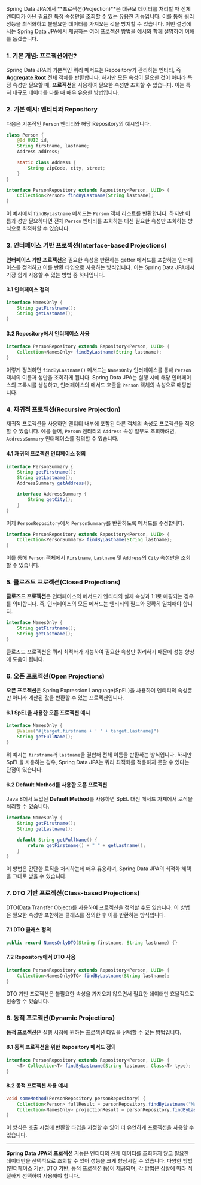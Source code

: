 Spring Data JPA에서 **프로젝션(Projection)**은 대규모 데이터를 처리할 때 전체 엔티티가 아닌 필요한 특정 속성만을 조회할 수 있는 유용한 기능입니다. 이를 통해 쿼리 성능을 최적화하고 불필요한 데이터를 가져오는 것을 방지할 수 있습니다. 이번 설명에서는 Spring Data JPA에서 제공하는 여러 프로젝션 방법을 예시와 함께 설명하여 이해를 돕겠습니다.

### 1. 기본 개념: 프로젝션이란?
Spring Data JPA의 기본적인 쿼리 메서드는 Repository가 관리하는 엔티티, 즉 [**Aggregate Root**](./Aggregate%20Root.md) 전체 객체를 반환합니다. 하지만 모든 속성이 필요한 것이 아니라 특정 속성만 필요할 때, **프로젝션**을 사용하여 필요한 속성만 조회할 수 있습니다. 이는 특히 대규모 데이터를 다룰 때 매우 유용한 방법입니다.

### 2. 기본 예시: 엔티티와 Repository

다음은 기본적인 `Person` 엔티티와 해당 Repository의 예시입니다.

```java
class Person {
    @Id UUID id;
    String firstname, lastname;
    Address address;

    static class Address {
        String zipCode, city, street;
    }
}

interface PersonRepository extends Repository<Person, UUID> {
    Collection<Person> findByLastname(String lastname);
}
```

이 예시에서 `findByLastname` 메서드는 `Person` 객체 리스트를 반환합니다. 하지만 이름과 성만 필요하다면 전체 `Person` 엔티티를 조회하는 대신 필요한 속성만 조회하는 방식으로 최적화할 수 있습니다.

### 3. 인터페이스 기반 프로젝션(Interface-based Projections)

**인터페이스 기반 프로젝션**은 필요한 속성을 반환하는 getter 메서드를 포함하는 인터페이스를 정의하고 이를 반환 타입으로 사용하는 방식입니다. 이는 Spring Data JPA에서 가장 쉽게 사용할 수 있는 방법 중 하나입니다.

#### 3.1 인터페이스 정의

```java
interface NamesOnly {
    String getFirstname();
    String getLastname();
}
```

#### 3.2 Repository에서 인터페이스 사용

```java
interface PersonRepository extends Repository<Person, UUID> {
    Collection<NamesOnly> findByLastname(String lastname);
}
```

이렇게 정의하면 `findByLastname()` 메서드는 `NamesOnly` 인터페이스를 통해 `Person` 객체의 이름과 성만을 조회하게 됩니다. Spring Data JPA는 실행 시에 해당 인터페이스의 프록시를 생성하고, 인터페이스의 메서드 호출을 `Person` 객체의 속성으로 매핑합니다.

### 4. 재귀적 프로젝션(Recursive Projection)

재귀적 프로젝션을 사용하면 엔티티 내부에 포함된 다른 객체의 속성도 프로젝션을 적용할 수 있습니다. 예를 들어, `Person` 엔티티의 `Address` 속성 일부도 조회하려면, `AddressSummary` 인터페이스를 정의할 수 있습니다.

#### 4.1 재귀적 프로젝션 인터페이스 정의

```java
interface PersonSummary {
    String getFirstname();
    String getLastname();
    AddressSummary getAddress();

    interface AddressSummary {
        String getCity();
    }
}
```

이제 `PersonRepository`에서 `PersonSummary`를 반환하도록 메서드를 수정합니다.

```java
interface PersonRepository extends Repository<Person, UUID> {
    Collection<PersonSummary> findByLastname(String lastname);
}
```

이를 통해 `Person` 객체에서 `Firstname`, `Lastname` 및 `Address`의 `City` 속성만을 조회할 수 있습니다.

### 5. 클로즈드 프로젝션(Closed Projections)

**클로즈드 프로젝션**은 인터페이스의 메서드가 엔티티의 실제 속성과 1:1로 매핑되는 경우를 의미합니다. 즉, 인터페이스의 모든 메서드는 엔티티의 필드와 정확히 일치해야 합니다.

```java
interface NamesOnly {
    String getFirstname();
    String getLastname();
}
```

클로즈드 프로젝션은 쿼리 최적화가 가능하여 필요한 속성만 쿼리하기 때문에 성능 향상에 도움이 됩니다.

### 6. 오픈 프로젝션(Open Projections)

**오픈 프로젝션**은 Spring Expression Language(SpEL)을 사용하여 엔티티의 속성뿐만 아니라 계산된 값을 반환할 수 있는 프로젝션입니다.

#### 6.1 SpEL을 사용한 오픈 프로젝션 예시

```java
interface NamesOnly {
    @Value("#{target.firstname + ' ' + target.lastname}")
    String getFullName();
}
```

위 예시는 `firstname`과 `lastname`을 결합해 전체 이름을 반환하는 방식입니다. 하지만 SpEL을 사용하는 경우, Spring Data JPA는 쿼리 최적화를 적용하지 못할 수 있다는 단점이 있습니다.

#### 6.2 Default Method를 사용한 오픈 프로젝션

Java 8에서 도입된 **Default Method**를 사용하면 SpEL 대신 메서드 자체에서 로직을 처리할 수 있습니다.

```java
interface NamesOnly {
    String getFirstname();
    String getLastname();

    default String getFullName() {
        return getFirstname() + " " + getLastname();
    }
}
```

이 방법은 간단한 로직을 처리하는데 매우 유용하며, Spring Data JPA의 최적화 혜택을 그대로 받을 수 있습니다.

### 7. DTO 기반 프로젝션(Class-based Projections)

DTO(Data Transfer Object)를 사용하여 프로젝션을 정의할 수도 있습니다. 이 방법은 필요한 속성만 포함하는 클래스를 정의한 후 이를 반환하는 방식입니다.

#### 7.1 DTO 클래스 정의

```java
public record NamesOnlyDTO(String firstname, String lastname) {}
```

#### 7.2 Repository에서 DTO 사용

```java
interface PersonRepository extends Repository<Person, UUID> {
    Collection<NamesOnlyDTO> findByLastname(String lastname);
}
```

DTO 기반 프로젝션은 불필요한 속성을 가져오지 않으면서 필요한 데이터만 효율적으로 전송할 수 있습니다.

### 8. 동적 프로젝션(Dynamic Projections)

**동적 프로젝션**은 실행 시점에 원하는 프로젝션 타입을 선택할 수 있는 방법입니다.

#### 8.1 동적 프로젝션을 위한 Repository 메서드 정의

```java
interface PersonRepository extends Repository<Person, UUID> {
    <T> Collection<T> findByLastname(String lastname, Class<T> type);
}
```

#### 8.2 동적 프로젝션 사용 예시

```java
void someMethod(PersonRepository personRepository) {
    Collection<Person> fullResult = personRepository.findByLastname("Matthews", Person.class);
    Collection<NamesOnly> projectionResult = personRepository.findByLastname("Matthews", NamesOnly.class);
}
```

이 방식은 호출 시점에 반환할 타입을 지정할 수 있어 더 유연하게 프로젝션을 사용할 수 있습니다.

---

**Spring Data JPA의 프로젝션** 기능은 엔티티의 전체 데이터를 조회하지 않고 필요한 데이터만을 선택적으로 조회할 수 있어 성능을 크게 향상시킬 수 있습니다. 다양한 방법(인터페이스 기반, DTO 기반, 동적 프로젝션 등)이 제공되며, 각 방법은 상황에 따라 적절하게 선택하여 사용해야 합니다.